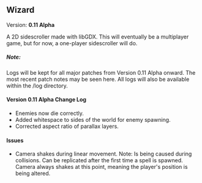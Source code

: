 <h2>Wizard</h2>
Version: <b>0.11 Alpha</b>

A 2D sidescroller made with libGDX. This will eventually be a multiplayer game, but for now, a one-player sidescroller will do.

<h5>Note:</h5>
Logs will be kept for all major patches from Version 0.11 Alpha onward. The most recent patch notes may be seen here. All logs will also be available within the /log directory.

<h4>Version 0.11 Alpha Change Log</h4>
<ul>
	<li>Enemies now die correctly.</li>
	<li>Added whitespace to sides of the world for enemy spawning.</li>
	<li>Corrected aspect ratio of parallax layers.</li>
</ul>

<h4>Issues</h4>
<ul>
	<li>Camera shakes during linear movement. Note: Is being caused during collisions. Can be replicated after the first time a spell is spawned. Camera always shakes at this point, meaning the player's position is being altered.</li>
</ul>
